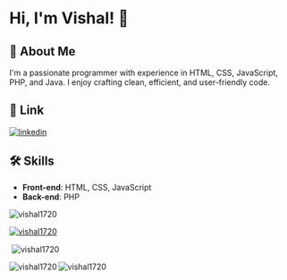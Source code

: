 
# Hi, I'm Vishal! 👋


## 🚀 About Me
I'm a passionate programmer with experience in HTML, CSS, JavaScript, PHP, and Java. I enjoy crafting clean, efficient, and user-friendly code.


## 🔗 Link

[![linkedin](https://img.shields.io/badge/linkedin-0A66C2?style=for-the-badge&logo=linkedin&logoColor=white)](https://www.linkedin.com/in/VishalShetty17)


 


## 🛠 Skills
- **Front-end**: HTML, CSS, JavaScript 
- **Back-end**: PHP

<p align="left"> <img src="https://komarev.com/ghpvc/?username=vishal1720&label=Profile%20views&color=0e75b6&style=flat" alt="vishal1720" /> </p>
<p align="left"> <a href="https://github.com/ryo-ma/github-profile-trophy">
 
 <img src="https://github-profile-trophy.vercel.app/?username=vishal1720&theme=onedark&hide_border=true&locale=en&layout=compact" alt="vishal1720" /></a> </p>

<p>&nbsp;<img align="center" src="https://github-readme-stats.vercel.app/api?username=vishal1720&show_icons=true&locale=en&theme=synthwave" alt="vishal1720" /></p>
<p><img align="left" src="https://github-readme-stats.vercel.app/api/top-langs?username=vishal1720&show_icons=true&theme=synthwave&hide_border=true&locale=en&layout=compact" alt="vishal1720" /></p>


<p><img align="center" src="https://github-readme-streak-stats.herokuapp.com/?user=vishal1720&theme=synthwave" alt="vishal1720" /></p>

<!---
Vishal1720/Vishal1720 is a ✨ special ✨ repository because its `README.md` (this file) appears on your GitHub profile.
You can click the Preview link to take a look at your changes.
--->
